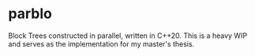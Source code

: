 # parblo

Block Trees constructed in parallel, written in C++20. This is a heavy WIP and serves as the implementation for my master's thesis.
